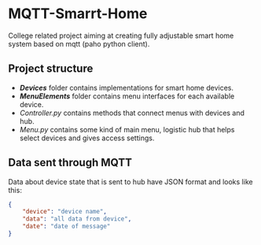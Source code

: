 # MQTT-Smarrt-Home

College related project aiming at creating fully adjustable smart home system based on mqtt (paho python client).

## Project structure
* ***Devices*** folder contains implementations for smart home devices.
* ***MenuElements*** folder contains menu interfaces for each available device.
* *Controller.py* contains methods that connect menus with devices and hub.
* *Menu.py* contains some kind of main menu, logistic hub that helps select devices and gives access settings.

## Data sent through MQTT
Data about device state that is sent to hub have JSON format and looks like this:
```json
{
    "device": "device name",
    "data": "all data from device",
    "date": "date of message"
}
```
